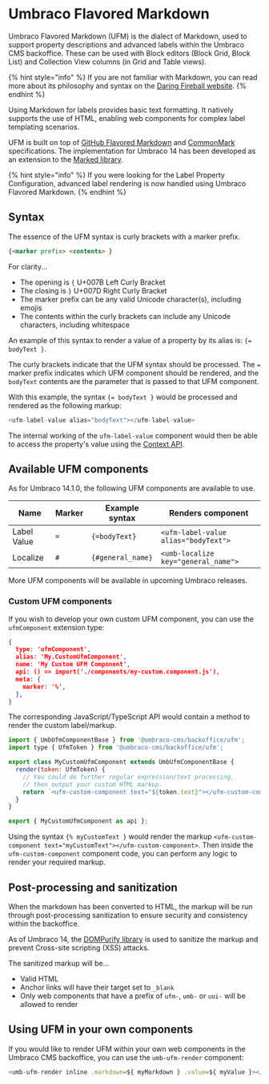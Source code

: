 # Umbraco Flavored Markdown

Umbraco Flavored Markdown (UFM) is the dialect of Markdown, used to support property descriptions and advanced labels within the Umbraco CMS backoffice. These can be used with Block editors (Block Grid, Block List) and Collection View columns (in Grid and Table views).

{% hint style="info" %}
If you are not familiar with Markdown, you can read more about its philosophy and syntax on the [Daring Fireball website](https://daringfireball.net/projects/markdown/syntax).
{% endhint %}

Using Markdown for labels provides basic text formatting. It natively supports the use of HTML, enabling web components for complex label templating scenarios.

UFM is built on top of [GitHub Flavored Markdown](https://github.github.com/gfm/) and [CommonMark](https://spec.commonmark.org/) specifications. The implementation for Umbraco 14 has been developed as an extension to the [Marked library](https://marked.js.org/).

{% hint style="info" %}
If you were looking for the Label Property Configuration, advanced label rendering is now handled using Umbraco Flavored Markdown.
{% endhint %}

## Syntax

The essence of the UFM syntax is curly brackets with a marker prefix.

```markdown
{<marker prefix> <contents> }
```

For clarity...

- The opening is `{` U+007B Left Curly Bracket
- The closing is `}` U+007D Right Curly Bracket
- The marker prefix can be any valid Unicode character(s), including emojis
- The contents within the curly brackets can include any Unicode characters, including whitespace

An example of this syntax to render a value of a property by its alias is: `{= bodyText }`.

The curly brackets indicate that the UFM syntax should be processed. The `=` marker prefix indicates which UFM component should be rendered, and the `bodyText` contents are the parameter that is passed to that UFM component.

With this example, the syntax `{= bodyText }` would be processed and rendered as the following markup:

```js
<ufm-label-value alias="bodyText"></ufm-label-value>
```

The internal working of the `ufm-label-value` component would then be able to access the property's value using the [Context API](../extending/backoffice-setup/working-with-data/context-api).

## Available UFM components

As for Umbraco 14.1.0, the following UFM components are available to use.

| Name        | Marker | Example syntax    | Renders component                    |
| ----------- | ------ | ----------------- | ------------------------------------ |
| Label Value | `=`    | `{=bodyText}`     | `<ufm-label-value alias="bodyText">` |
| Localize    | `#`    | `{#general_name}` | `<umb-localize key="general_name">`  |

More UFM components will be available in upcoming Umbraco releases.

### Custom UFM components

If you wish to develop your own custom UFM component, you can use the `ufmComponent` extension type:

```json
{
  type: 'ufmComponent',
  alias: 'My.CustomUfmComponent',
  name: 'My Custom UFM Component',
  api: () => import('./components/my-custom.component.js'),
  meta: {
    marker: '%',
  },
}
```

The corresponding JavaScript/TypeScript API would contain a method to render the custom label/markup.

```js
import { UmbUfmComponentBase } from '@umbraco-cms/backoffice/ufm';
import type { UfmToken } from '@umbraco-cms/backoffice/ufm';

export class MyCustomUfmComponent extends UmbUfmComponentBase {
  render(token: UfmToken) {
    // You could do further regular expression/text processing,
    // then output your custom HTML markup.
    return `<ufm-custom-component text="${token.text}"></ufm-custom-component>`;
  }
}

export { MyCustomUfmComponent as api };
```

Using the syntax `{% myCustomText }` would render the markup `<ufm-custom-component text="myCustomText"></ufm-custom-component>`. Then inside the `ufm-custom-component` component code, you can perform any logic to render your required markup.

## Post-processing and sanitization

When the markdown has been converted to HTML, the markup will be run through post-processing sanitization to ensure security and consistency within the backoffice.

As of Umbraco 14, the [DOMPurify library](https://github.com/cure53/DOMPurify) is used to sanitize the markup and prevent Cross-site scripting (XSS) attacks.

The sanitized markup will be...

- Valid HTML
- Anchor links will have their target set to `_blank`
- Only web components that have a prefix of `ufm-`, `umb-` or `uui-` will be allowed to render

## Using UFM in your own components

If you would like to render UFM within your own web components in the Umbraco CMS backoffice, you can use the `umb-ufm-render` component:

```js
<umb-ufm-render inline .markdown=${ myMarkdown } .value=${ myValue }></umb-ufm-render>
```
